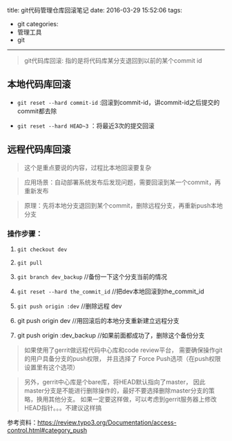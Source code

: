 title: git代码管理仓库回滚笔记
date: 2016-03-29 15:52:06
tags:
  - git
categories:
  - 管理工具
  - git
---

>git代码库回滚: 指的是将代码库某分支退回到以前的某个commit id

## 本地代码库回滚


- `git reset --hard commit-id` :回滚到commit-id，讲commit-id之后提交的commit都去除

- `git reset --hard HEAD~3` ：将最近3次的提交回滚


## 远程代码库回滚

> 这个是重点要说的内容，过程比本地回滚要复杂

> 应用场景：自动部署系统发布后发现问题，需要回滚到某一个commit，再重新发布


> 原理：先将本地分支退回到某个commit，删除远程分支，再重新push本地分支


### 操作步骤：

1. `git checkout dev`

2. `git pull`

3. `git branch dev_backup` //备份一下这个分支当前的情况

4. `git reset --hard the_commit_id` //把dev本地回滚到the_commit_id

5. `git push origin :dev` //删除远程 dev

6. git push origin dev  //用回滚后的本地分支重新建立远程分支

7. git push origin :dev_backup //如果前面都成功了，删除这个备份分支


> 如果使用了gerrit做远程代码中心库和code review平台，
> 需要确保操作git的用户具备分支的push权限，
> 并且选择了 Force Push选项（在push权限设置里有这个选项）

> 另外，gerrit中心库是个bare库，将HEAD默认指向了master，
> 因此master分支是不能进行删除操作的，最好不要选择删除master分支的策略，换用其他分支。
> 如果一定要这样做，可以考虑到gerrit服务器上修改HEAD指针。。。不建议这样搞


参考资料：https://review.typo3.org/Documentation/access-control.html#category_push
